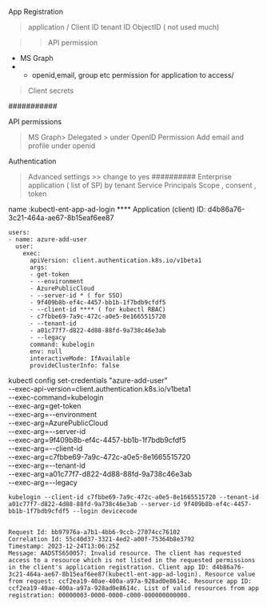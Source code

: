 App Registration
>application / Client ID
> tenant ID 
> ObjectID ( not used much)

>> API permission
- MS Graph
- - openid,email, group  etc permission for application to access/

> Client secrets

###########


API permissions
> MS Graph> Delegated > under OpenID Permission
Add email and profile under openid

Authentication 
> Advanced settings >> change to yes
##########
Enterprise application ( list of SP) by tenant
Service Principals 
Scope , consent , token

name :kubectl-ent-app-ad-login
**** Application (client) ID: d4b86a76-3c21-464a-ae67-8b15eaf6ee87


```
users:
- name: azure-add-user
  user:
    exec:
      apiVersion: client.authentication.k8s.io/v1beta1
      args:
      - get-token
      - --environment
      - AzurePublicCloud
      - --server-id * ( for SSO)
      - 9f409b8b-ef4c-4457-bb1b-1f7bdb9cfdf5
      - --client-id **** ( for kubectl RBAC)
      - c7fbbe69-7a9c-472c-a0e5-8e1665515720
      - --tenant-id
      - a01c77f7-d822-4d88-88fd-9a738c46e3ab
      - --legacy
      command: kubelogin
      env: null
      interactiveMode: IfAvailable
      provideClusterInfo: false

```
kubectl config set-credentials "azure-add-user" \
  --exec-api-version=client.authentication.k8s.io/v1beta1 \
  --exec-command=kubelogin \
  --exec-arg=get-token \
  --exec-arg=--environment \
  --exec-arg=AzurePublicCloud \
  --exec-arg=--server-id \
  --exec-arg=9f409b8b-ef4c-4457-bb1b-1f7bdb9cfdf5 \
  --exec-arg=--client-id \
  --exec-arg=c7fbbe69-7a9c-472c-a0e5-8e1665515720 \
  --exec-arg=--tenant-id \
  --exec-arg=a01c77f7-d822-4d88-88fd-9a738c46e3ab\
  --exec-arg=--legacy

```
kubelogin --client-id c7fbbe69-7a9c-472c-a0e5-8e1665515720 --tenant-id a01c77f7-d822-4d88-88fd-9a738c46e3ab --server-id 9f409b8b-ef4c-4457-bb1b-1f7bdb9cfdf5 --login devicecode


Request Id: bb97976a-a7b1-4bb6-9ccb-27074cc76102
Correlation Id: 55c40d37-3321-4ed2-a00f-75364b8e3792
Timestamp: 2023-12-24T13:06:25Z
Message: AADSTS650057: Invalid resource. The client has requested access to a resource which is not listed in the requested permissions in the client's application registration. Client app ID: d4b86a76-3c21-464a-ae67-8b15eaf6ee87(kubectl-ent-app-ad-login). Resource value from request: ccf2ea19-40ae-400a-a97a-928ad0e8614c. Resource app ID: ccf2ea19-40ae-400a-a97a-928ad0e8614c. List of valid resources from app registration: 00000003-0000-0000-c000-000000000000.
```